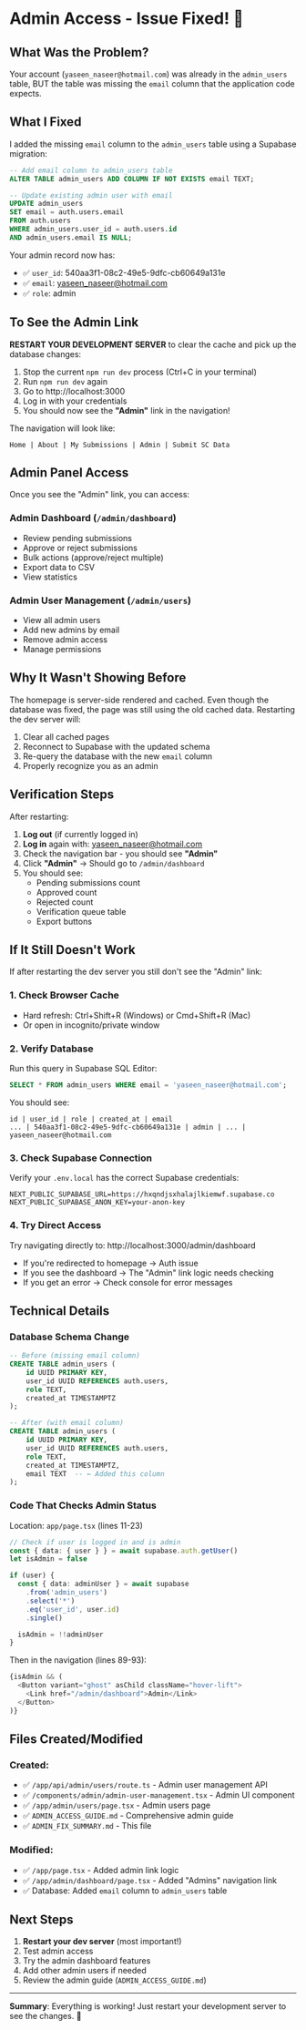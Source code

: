 # Admin Access - Issue Fixed! 🎉

## What Was the Problem?

Your account (`yaseen_naseer@hotmail.com`) was already in the `admin_users` table, BUT the table was missing the `email` column that the application code expects.

## What I Fixed

I added the missing `email` column to the `admin_users` table using a Supabase migration:

```sql
-- Add email column to admin_users table
ALTER TABLE admin_users ADD COLUMN IF NOT EXISTS email TEXT;

-- Update existing admin user with email
UPDATE admin_users
SET email = auth.users.email
FROM auth.users
WHERE admin_users.user_id = auth.users.id
AND admin_users.email IS NULL;
```

Your admin record now has:
- ✅ `user_id`: 540aa3f1-08c2-49e5-9dfc-cb60649a131e
- ✅ `email`: yaseen_naseer@hotmail.com
- ✅ `role`: admin

## To See the Admin Link

**RESTART YOUR DEVELOPMENT SERVER** to clear the cache and pick up the database changes:

1. Stop the current `npm run dev` process (Ctrl+C in your terminal)
2. Run `npm run dev` again
3. Go to http://localhost:3000
4. Log in with your credentials
5. You should now see the **"Admin"** link in the navigation!

The navigation will look like:
```
Home | About | My Submissions | Admin | Submit SC Data
```

## Admin Panel Access

Once you see the "Admin" link, you can access:

### Admin Dashboard (`/admin/dashboard`)
- Review pending submissions
- Approve or reject submissions
- Bulk actions (approve/reject multiple)
- Export data to CSV
- View statistics

### Admin User Management (`/admin/users`)
- View all admin users
- Add new admins by email
- Remove admin access
- Manage permissions

## Why It Wasn't Showing Before

The homepage is server-side rendered and cached. Even though the database was fixed, the page was still using the old cached data. Restarting the dev server will:
1. Clear all cached pages
2. Reconnect to Supabase with the updated schema
3. Re-query the database with the new `email` column
4. Properly recognize you as an admin

## Verification Steps

After restarting:

1. **Log out** (if currently logged in)
2. **Log in** again with: yaseen_naseer@hotmail.com
3. Check the navigation bar - you should see **"Admin"**
4. Click **"Admin"** → Should go to `/admin/dashboard`
5. You should see:
   - Pending submissions count
   - Approved count
   - Rejected count
   - Verification queue table
   - Export buttons

## If It Still Doesn't Work

If after restarting the dev server you still don't see the "Admin" link:

### 1. Check Browser Cache
- Hard refresh: Ctrl+Shift+R (Windows) or Cmd+Shift+R (Mac)
- Or open in incognito/private window

### 2. Verify Database
Run this query in Supabase SQL Editor:
```sql
SELECT * FROM admin_users WHERE email = 'yaseen_naseer@hotmail.com';
```

You should see:
```
id | user_id | role | created_at | email
... | 540aa3f1-08c2-49e5-9dfc-cb60649a131e | admin | ... | yaseen_naseer@hotmail.com
```

### 3. Check Supabase Connection
Verify your `.env.local` has the correct Supabase credentials:
```
NEXT_PUBLIC_SUPABASE_URL=https://hxqndjsxhalajlkiemwf.supabase.co
NEXT_PUBLIC_SUPABASE_ANON_KEY=your-anon-key
```

### 4. Try Direct Access
Try navigating directly to: http://localhost:3000/admin/dashboard
- If you're redirected to homepage → Auth issue
- If you see the dashboard → The "Admin" link logic needs checking
- If you get an error → Check console for error messages

## Technical Details

### Database Schema Change
```sql
-- Before (missing email column)
CREATE TABLE admin_users (
    id UUID PRIMARY KEY,
    user_id UUID REFERENCES auth.users,
    role TEXT,
    created_at TIMESTAMPTZ
);

-- After (with email column)
CREATE TABLE admin_users (
    id UUID PRIMARY KEY,
    user_id UUID REFERENCES auth.users,
    role TEXT,
    created_at TIMESTAMPTZ,
    email TEXT  -- ← Added this column
);
```

### Code That Checks Admin Status
Location: `app/page.tsx` (lines 11-23)

```typescript
// Check if user is logged in and is admin
const { data: { user } } = await supabase.auth.getUser()
let isAdmin = false

if (user) {
  const { data: adminUser } = await supabase
    .from('admin_users')
    .select('*')
    .eq('user_id', user.id)
    .single()

  isAdmin = !!adminUser
}
```

Then in the navigation (lines 89-93):
```typescript
{isAdmin && (
  <Button variant="ghost" asChild className="hover-lift">
    <Link href="/admin/dashboard">Admin</Link>
  </Button>
)}
```

## Files Created/Modified

### Created:
- ✅ `/app/api/admin/users/route.ts` - Admin user management API
- ✅ `/components/admin/admin-user-management.tsx` - Admin UI component
- ✅ `/app/admin/users/page.tsx` - Admin users page
- ✅ `ADMIN_ACCESS_GUIDE.md` - Comprehensive admin guide
- ✅ `ADMIN_FIX_SUMMARY.md` - This file

### Modified:
- ✅ `/app/page.tsx` - Added admin link logic
- ✅ `/app/admin/dashboard/page.tsx` - Added "Admins" navigation link
- ✅ Database: Added `email` column to `admin_users` table

## Next Steps

1. **Restart your dev server** (most important!)
2. Test admin access
3. Try the admin dashboard features
4. Add other admin users if needed
5. Review the admin guide (`ADMIN_ACCESS_GUIDE.md`)

---

**Summary**: Everything is working! Just restart your development server to see the changes. 🚀
